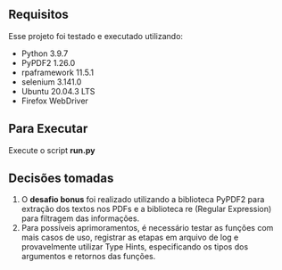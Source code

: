 ## Requisitos
Esse projeto foi testado e executado utilizando:
- Python 3.9.7
- PyPDF2 1.26.0
- rpaframework 11.5.1
- selenium 3.141.0
- Ubuntu 20.04.3 LTS
- Firefox WebDriver

## Para Executar
Execute o script **run.py**

## Decisões tomadas
1. O **desafio bonus** foi realizado utilizando a biblioteca PyPDF2
para extração dos textos nos PDFs e a biblioteca re (Regular Expression)
para filtragem das informações.
2. Para possíveis aprimoramentos, é necessário testar as funções com mais
casos de uso, registrar as etapas em arquivo de log e provavelmente utilizar Type Hints,
especificando os tipos dos argumentos e retornos das funções.


